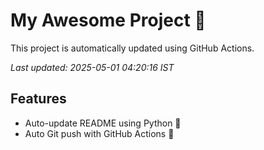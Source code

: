 # My Awesome Project 🚀

This project is automatically updated using GitHub Actions.

_Last updated: 2025-05-01 04:20:16 IST_

## Features
- Auto-update README using Python 🐍
- Auto Git push with GitHub Actions 🤖
